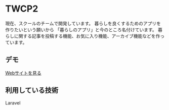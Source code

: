 TWCP2
====

現在、スクールのチームで開発しています。
暮らしを良くするためのアプリを作りたいという願いから
「暮らしのアプリ」と今のところ名付けています。
暮らしに関する記事を投稿する機能、お気に入り機能、アーカイブ機能などを作っています。

## デモ
[Webサイトを見る](https://twcp2.herokuapp.com/)

## 利用している技術
Laravel


